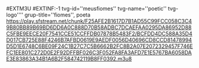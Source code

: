 #EXTM3U
#EXTINF:-1 tvg-id=''meusfiomes'' tvg-name=''poetic'' tvg-logo'''' grup-title=''fiomes'', poeta
https://play.sfstream.net/chunk/F25AFE2B1617D7B1AD55C99FCC058C3C49B80BB89B69BD6DD6A0C888D70B58ADBC7DCAEFAA0295DA86952D88C5FBE9EECE20F7541CCE51CCFFDB07878B5483F2/BCFDD4DC588A35D4D017CB725E88F4246B7AFBD0619E9AEDF0056D40696CD8CCD81478994D5D1E6748C6BE09F24C1B27C7C5B6662B2FC8B2A07E2072329457F746EFC1EE801C272D0E2F92DFFBF026C3F052FA8FA3AFD7E1E5767BA6058DAE3E83863A34B1A6B2F584742119B8FF0392.m3u8
